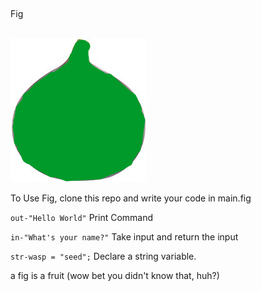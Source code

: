 ##
Fig
##

![](figlogo.png)


To Use Fig, clone this repo and write your code in main.fig

`out-"Hello World"` Print Command

`in-"What's your name?"` Take input and return the input

`str-wasp = "seed";` Declare a string variable.

a fig is a fruit (wow bet you didn't know that, huh?)
